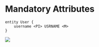 # Mandatory Attributes

```
entity User {
    username <PI> USRNAME <M>
}
```

![](entity-gebruiker-with-mandatory.svg)
